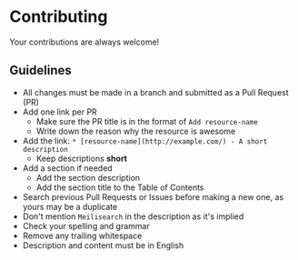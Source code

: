 # Contributing

Your contributions are always welcome!

## Guidelines

* All changes must be made in a branch and submitted as a Pull Request (PR)
* Add one link per PR
    * Make sure the PR title is in the format of `Add resource-name`
    * Write down the reason why the resource is awesome
* Add the link: `* [resource-name](http://example.com/) - A short description`
    * Keep descriptions **short**
* Add a section if needed
    * Add the section description
    * Add the section title to the Table of Contents
* Search previous Pull Requests or Issues before making a new one, as yours may be a duplicate
* Don't mention `Meilisearch` in the description as it's implied
* Check your spelling and grammar
* Remove any trailing whitespace
* Description and content must be in English
